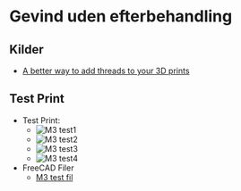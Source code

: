 # Gevind uden efterbehandling

## Kilder

* [A better way to add threads to your 3D prints](https://youtu.be/HgEEtk85rAY "Made with Layers (Thomas Sanladerer)")

## Test Print

* Test Print:
  * ![M3 test1](./Images/Skærmbillede%20fra%202025-01-11%2021-35-52.png)
  * ![M3 test2](./Images/Skærmbillede%20fra%202025-01-11%2021-36-16.png)
  * ![M3 test3](./Images/Skærmbillede%20fra%202025-01-11%2019-06-18.png)
  * ![M3 test4](./Images/Skærmbillede%20fra%202025-01-11%2019-09-09.png)
* FreeCAD Filer
  * [M3 test fil](./M3-Gevind.FCStd)
